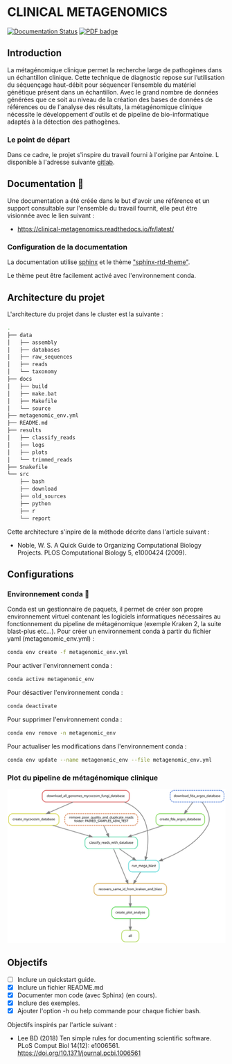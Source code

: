 # CLINICAL METAGENOMICS
[![Documentation Status](https://readthedocs.org/projects/clinical-metagenomics/badge/?version=latest)](https://clinical-metagenomics.readthedocs.io/fr/latest/?badge=latest) [![PDF badge](https://img.shields.io/badge/pdf-yes-green.svg)](https://raw.githubusercontent.com/Zygnematophyce/CLINICAL_METAGENOMICS/master/docs/build/latex/clinicalmetagenomics.pdf)

## Introduction

La métagénomique clinique permet la recherche large de pathogènes dans un échantillon clinique. Cette technique de diagnostic repose sur l’utilisation du séquençage haut-débit pour séquencer l’ensemble du matériel génétique présent dans un échantillon. Avec le grand nombre de données générées que ce soit au niveau de la création des bases de données de références ou de l'analyse des résultats, la métagénomique clinique nécessite le développement d'outils et de pipeline de bio-informatique adaptés à la détection des pathogènes.

### Le point de départ

Dans ce cadre, le projet s'inspire du travail fourni à l'origine par Antoine. L disponible à l'adresse suivante [gitlab](https://gitlab.com/a_laine/metagenomic-pipeline).


## Documentation :book:

Une documentation a été créée dans le but d'avoir une référence et un support consultable sur l'ensemble du travail fournit, elle peut être visionnée avec le lien suivant :

   * https://clinical-metagenomics.readthedocs.io/fr/latest/

### Configuration de la documentation

La documentation utilise [sphinx](https://www.sphinx-doc.org/en/master/) et le thème ["sphinx-rtd-theme"](https://github.com/readthedocs/sphinx_rtd_theme).

Le thème peut être facilement activé avec l'environnement conda.

## Architecture du projet 

L'architecture du projet dans le cluster est la suivante :

```bash
.
├── data
│   ├── assembly
│   ├── databases
│   ├── raw_sequences
│   ├── reads
│   └── taxonomy
├── docs
│   ├── build
│   ├── make.bat
│   ├── Makefile
│   └── source
├── metagenomic_env.yml
├── README.md
├── results
│   ├── classify_reads
│   ├── logs
│   ├── plots
│   └── trimmed_reads
├── Snakefile
└── src
    ├── bash
    ├── download
    ├── old_sources
    ├── python
    ├── r
    └── report
```

Cette architecture s'inpire de la méthode décrite dans l'article suivant :

   * Noble, W. S. A Quick Guide to Organizing Computational Biology Projects. PLOS Computational Biology 5, e1000424 (2009).


## Configurations

### Environnement conda :metal:
Conda est un gestionnaire de paquets, il permet de créer son propre environnement
virtuel contenant les logiciels informatiques nécessaires au fonctionnement du pipeline de métagénomique (exemple Kraken 2, la suite blast-plus etc...).
Pour créer un environnement conda à partir du fichier yaml (metagenomic_env.yml) :

```bash
conda env create -f metagenomic_env.yml
```

Pour activer l'environnement conda :

```bash
conda active metagenomic_env
```

Pour désactiver l'environnement conda :

```bash
conda deactivate
```

Pour supprimer l'environnement conda :

```bash
conda env remove -n metagenomic_env
```

Pour actualiser les modifications dans l'environnement conda :

```bash
conda env update --name metagenomic_env --file metagenomic_env.yml 
```

### Plot du pipeline de métagénomique clinique

![pipeline](results/plots/dag.svg)

## Objectifs

- [ ] Inclure un quickstart guide.
- [x] Inclure un fichier README.md
- [x] Documenter mon code (avec Sphinx) (en cours).
- [x] Inclure des exemples.
- [x] Ajouter l'option -h ou help commande pour chaque fichier bash.

Objectifs inspirés par l'article suivant :

   * Lee BD (2018) Ten simple rules for documenting scientific software. PLoS Comput Biol 14(12): e1006561. https://doi.org/10.1371/journal.pcbi.1006561

